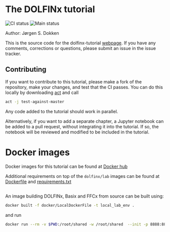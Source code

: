 # The DOLFINx tutorial
![CI status](https://github.com/jorgensd/dolfinx-tutorial/actions/workflows/build-publish.yml/badge.svg)
![Main status](https://github.com/jorgensd/dolfinx-tutorial/actions/workflows/main-test.yml/badge.svg)

Author: Jørgen S. Dokken

This is the source code for the dolfinx-tutorial [webpage](https://jorgensd.github.io/dolfinx-tutorial/).
If you have any comments, corrections or questions, please submit an issue in the issue tracker.

## Contributing
If you want to contribute to this tutorial, please make a fork of the repository, make your changes, and test that the CI passes. You can do this locally by downloading [act](https://github.com/nektos/act) and call
```bash
act -j test-against-master
```
Any code added to the tutorial should work in parallel.

Alternatively, if you want to add a separate chapter, a Jupyter notebook can be added to a pull request, without integrating it into the tutorial. If so, the notebook will be reviewed and modified to be included in the tutorial.

# Docker images
Docker images for this tutorial can be found at [Docker hub](https://hub.docker.com/repository/docker/dokken92/dolfinx_custom)

Additional requirements on top of the `dolfinx/lab` images can be found at [Dockerfile](docker/Dockerfile) and [requirements.txt](docker/requirements.txt)

##
An image building DOLFINx, Basix and FFCx from source can be built using:
```bash
docker built -f docker/LocalDockerFile -t local_lab_env .
```
and run
```bash
docker run --rm -v $PWD:/root/shared -w /root/shared  --init -p 8888:8888 local_lab_env
```
